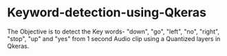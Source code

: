 # Keyword-detection-using-Qkeras
The Objective is to detect the Key words- "down", "go", "left", "no", "right", "stop", "up" and "yes" from 1 second Audio clip using a Quantized layers in Qkeras.

